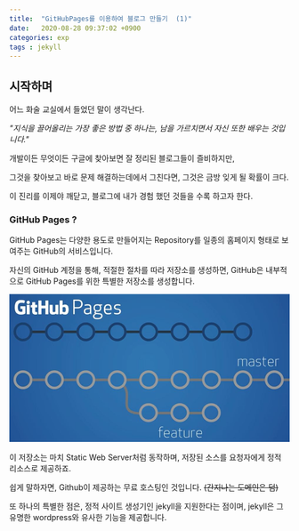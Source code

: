 ```yaml
---
title:  "GitHubPages를 이용하여 블로그 만들기  (1)"
date:   2020-08-28 09:37:02 +0900
categories: exp
tags : jekyll
---
```


## 시작하며

어느 화술 교실에서 들었던 말이 생각난다.

*"지식을 끌어올리는 가장 좋은 방법 중 하나는, 남을 가르치면서 자신 또한 배우는 것입니다."* 

개발이든 무엇이든 구글에 찾아보면 잘 정리된 블로그들이 즐비하지만,  

그것을 찾아보고 바로 문제 해결하는데에서 그친다면, 그것은 금방 잊게 될 확률이 크다.

이 진리를 이제야 깨닫고, 블로그에 내가 경험 했던 것들을 수록 하고자 한다.



### GitHub Pages ? 

GitHub Pages는 다양한 용도로 만들어지는 Repository를 일종의 홈페이지 형태로 보여주는 GitHub의 서비스입니다.

자신의 GitHub 계정을 통해, 적절한 절차를 따라 저장소를 생성하면, GitHub은 내부적으로 GitHub Pages를 위한 특별한 저장소를 생성합니다.

![특별한 Repository](/assets/img/20200910-special-repository.JPG)

이 저장소는 마치 Static Web Server처럼 동작하며, 저장된 소스를 요청자에게 정적 리소스로 제공하죠.

쉽게 말하자면, Github이 제공하는 무료 호스팅인 것입니다. ~~(간지나는 도메인은 덤)~~

또 하나의 특별한 점은, 정적 사이트 생성기인 jekyll을 지원한다는 점이며, jekyll은 그 유명한 wordpress와 유사한 기능을 제공합니다.

